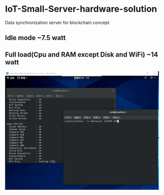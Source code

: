 # IoT-Small-Server-hardware-solution
Data synchronization server for blockchain concept

## Idle mode ~7.5 watt
## Full load(Cpu and RAM except Disk and WiFi) ~14 watt
![Image text](https://raw.githubusercontent.com/suzhengquan/IoT-Small-Server-hardware-solution/master/centos8.png)
